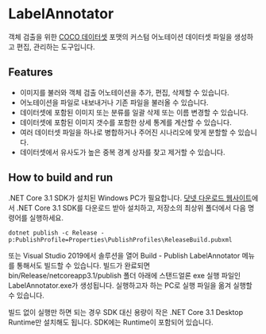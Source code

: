# LabelAnnotator

객체 검출을 위한 [COCO 데이터셋](https://cocodataset.org/) 포맷의 커스텀 어노테이션 데이터셋 파일을 생성하고 편집, 관리하는 도구입니다.

## Features

* 이미지를 불러와 객체 검출 어노테이션을 추가, 편집, 삭제할 수 있습니다.
* 어노테이션을 파일로 내보내거나 기존 파일을 불러올 수 있습니다.
* 데이터셋에 포함된 이미지 또는 분류를 일괄 삭제 또는 이름 변경할 수 있습니다.
* 데이터셋에 포함된 이미지 갯수를 포함한 상세 통계를 계산할 수 있습니다.
* 여러 데이터셋 파일을 하나로 병합하거나 주어진 시나리오에 맞게 분할할 수 있습니다.
* 데이터셋에서 유사도가 높은 중복 경계 상자를 찾고 제거할 수 있습니다.

## How to build and run

.NET Core 3.1 SDK가 설치된 Windows PC가 필요합니다. [닷넷 다운로드 웹사이트](https://dotnet.microsoft.com/download)에서 .NET Core 3.1 SDK를 다운로드 받아 설치하고, 저장소의 최상위 폴더에서 다음 명령어를 실행하세요.

```
dotnet publish -c Release -p:PublishProfile=Properties\PublishProfiles\ReleaseBuild.pubxml
```

또는 Visual Studio 2019에서 솔루션을 열어 Build - Publish LabelAnnotator 메뉴를 통해서도 빌드할 수 있습니다. 빌드가 완료되면 bin/Release/netcoreapp3.1/publish 폴더 아래에 스탠드얼론 exe 실행 파일인 LabelAnnotator.exe가 생성됩니다. 실행하고자 하는 PC로 실행 파일을 옮겨 실행할 수 있습니다.

빌드 없이 실행만 하면 되는 경우 SDK 대신 용량이 작은 .NET Core 3.1 Desktop Runtime만 설치해도 됩니다. SDK에는 Runtime이 포함되어 있습니다.
